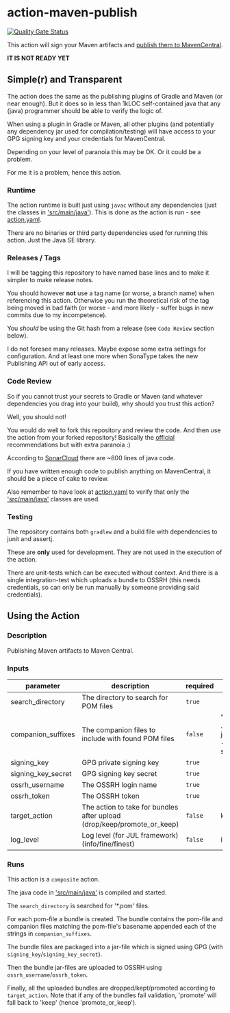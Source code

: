 # action-maven-publish
[![Quality Gate Status](https://sonarcloud.io/api/project_badges/measure?project=jskov_action-maven-publish&metric=alert_status)](https://sonarcloud.io/summary/new_code?id=jskov_action-maven-publish)

This action will sign your Maven artifacts and [publish them to MavenCentral](https://central.sonatype.org/publish/publish-manual/).

**IT IS NOT READY YET**

## Simple(r) and Transparent

The action does the same as the publishing plugins of Gradle and Maven (or near enough).
But it does so in less than 1kLOC self-contained java that any (java) programmer should be able to verify the logic of.

When using a plugin in Gradle or Maven, all other plugins (and potentially any dependency jar used for compilation/testing) will have access to your GPG signing key and your credentials for MavenCentral.

Depending on your level of paranoia this may be OK. Or it could be a problem.

For me it is a problem, hence this action.

### Runtime

The action runtime is built just using `javac` without any dependencies (just the classes in ['src/main/java'](./src/main/java)).
This is done as the action is run - see [action.yaml](./action.yaml).

There are no binaries or third party dependencies used for running this action. Just the Java SE library.

### Releases / Tags

I will be tagging this repository to have named base lines and to make it simpler to make release notes.

You should however **not** use a tag name (or worse, a branch name) when referencing this action.
Otherwise you run the theoretical risk of the tag being moved in bad faith (or worse - and more likely - suffer bugs in new commits due to my incompetence).

You *should* be using the Git hash from a release (see `Code Review` section below).

I do not foresee many releases. Maybe expose some extra settings for configuration.
And at least one more when SonaType takes the new Publishing API out of early access.

### Code Review

So if you cannot trust your secrets to Gradle or Maven (and whatever dependencies you drag into your build), why should you trust this action?

Well, you should not!

You would do well to fork this repository and review the code. And then use the action from your forked repository!
Basically the [official](https://docs.github.com/en/actions/security-guides/security-hardening-for-github-actions#using-third-party-actions) recommendations but with extra paranoia :)

According to [SonarCloud](https://sonarcloud.io/project/information?id=jskov_action-maven-publish) there are ~800 lines of java code.

If you have written enough code to publish anything on MavenCentral, it should be a piece of cake to review.

Also remember to have look at [action.yaml](./action.yaml) to verify that only the ['src/main/java'](./src/main/java) classes are used.

### Testing

The repository contains both `gradlew` and a build file with dependencies to junit and assertj.

These are **only** used for development. They are not used in the execution of the action.

There are unit-tests which can be executed without context. 
And there is a single integration-test which uploads a bundle to OSSRH (this needs credentials, so can only be run manually by someone providing said credentials).

## Using the Action

<!-- action-docs-description -->

### Description

Publishing Maven artifacts to Maven Central.

<!-- action-docs-description -->

<!-- action-docs-inputs -->

### Inputs

| parameter | description | required | default |
| --- | --- | --- | --- |
| search_directory   | The directory to search for POM files | `true` | |
| companion_suffixes | The companion files to include with found POM files | `false` | ".jar, .module, -javadoc.jar, -sources.jar" |
| signing_key        | GPG private signing key | `true` | |
| signing_key_secret | GPG signing key secret | `true` | |
| ossrh_username     | The OSSRH login name | `true` | |
| ossrh_token        | The OSSRH token | `true` | |
| target_action      | The action to take for bundles after upload (drop/keep/promote_or_keep) | `false` | keep |
| log_level          | Log level (for JUL framework) (info/fine/finest) | `false` | info |

<!-- action-docs-inputs -->


<!-- action-docs-outputs -->

<!-- action-docs-outputs -->

<!-- action-docs-runs -->

### Runs

This action is a `composite` action.

The java code in ['src/main/java'](./src/main/java) is compiled and started.

The `search_directory` is searched for '*.pom' files.

For each pom-file a bundle is created. The bundle contains the pom-file and companion files matching the pom-file's basename appended each of the strings in `companion_suffixes`.

The bundle files are packaged into a jar-file which is signed using GPG (with `signing_key`/`signing_key_secret`).

Then the bundle jar-files are uploaded to OSSRH using `ossrh_username`/`ossrh_token`.

Finally, all the uploaded bundles are dropped/kept/promoted according to `target_action`.
Note that if any of the bundles fail validation, 'promote' will fall back to 'keep' (hence 'promote_or_keep').



<!-- action-docs-runs -->

